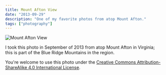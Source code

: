 ```yaml
---
title: Mount Afton View
date: "2013-09-29"
description: "One of my favorite photos from atop Mount Afton."
tags: ["photography"]
---
```


![Mount Afton View](https://lh3.googleusercontent.com/d6N1R6hL-CJIv_Zd-V-tty2ltdIBNL6Edw4MePDyThTjGBTDxaigxDBC1PMF9WkX2oV_xeI4X1LLHZhPoeChre-sDD3ZrY0i7ENDfdcd6Mg3wPISZn5zoRWekTqQCJm1MQkRU9JE56g44cZb7qbx4A3u-pDNLh7Hgwt5wu3vTpcY8M0Eq8FswC1uo7EpK56rJ7e7EWzstYE5PaTMvUzh9LCMbnAcfjakA4DRngoBLf2RTzvWcD1IjD_8zsiC1DBPySJX4hyWIfJs4cphXJB_JWhSoYBbCq-XHHbUPqpvfDkbLC9WkuBXCMR9vflCLs-UPITXV1ZpKn3sfTxhoPovLZPWW-0FbmNwbYrxfb2EcmEOHp0UvPB1BBTsXTJbex2QNmp--uVCo_4Z0vugvM4Ocmsj-3GQjhLqJmy938dQOWglccteNj9rWxz9klQ2ASKV7K6VwDRshd8JLYOx9b7EF2Z70IuOu6jtpdo2BPR_AuTkniCuJBdSn7OzOVkS66Fs7MRZLkp7IgbcllZLXi4-iQTa3WjY_YbxO29j-sFKrNx31lrnBlzwkXOEzR5eIav7UsSEv5TaBKBSbbQxC-IU4s1fbKoVhq8GsSKOKVK9IGC7O-wai7y8RV2KP28xW2RpGD2K-WIIo3PVDaFI7UiI_UTjq7xe9qYJpPvmPo0BIdb5Z3ZdiPSS0FrX0BCHxQ22z4r2PSrZvRq8Dgeoliyu24dI_bUyECnebYGpMjQgQJOoIKB6q_RNvw=w750-h422-no)

I took this photo in September of 2013 from atop Mount Afton in Virginia; this is part of the Blue Ridge Mountains in the region.

You're welcome to use this photo under the [Creative Commons Attribution-ShareAlike 4.0 International License](https://creativecommons.org/licenses/by-sa/4.0/).
